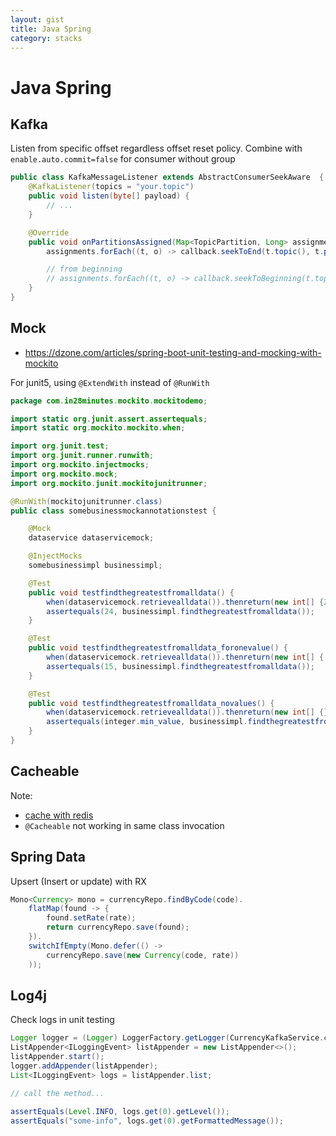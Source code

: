 ```yaml
---
layout: gist
title: Java Spring
category: stacks
---
```


# Java Spring

## Kafka

Listen from specific offset regardless offset reset policy. Combine with `enable.auto.commit=false` for consumer without group
```java
public class KafkaMessageListener extends AbstractConsumerSeekAware  {
    @KafkaListener(topics = "your.topic")
    public void listen(byte[] payload) {
        // ...
    }

    @Override
    public void onPartitionsAssigned(Map<TopicPartition, Long> assignments, ConsumerSeekCallback callback) {
        assignments.forEach((t, o) -> callback.seekToEnd(t.topic(), t.partition()));

        // from beginning
        // assignments.forEach((t, o) -> callback.seekToBeginning(t.topic(), t.partition())); 
    }
}
```

## Mock

- https://dzone.com/articles/spring-boot-unit-testing-and-mocking-with-mockito

For junit5, using `@ExtendWith` instead of `@RunWith`
```java
package com.in28minutes.mockito.mockitodemo;

import static org.junit.assert.assertequals;
import static org.mockito.mockito.when;

import org.junit.test;
import org.junit.runner.runwith;
import org.mockito.injectmocks;
import org.mockito.mock;
import org.mockito.junit.mockitojunitrunner;

@RunWith(mockitojunitrunner.class)
public class somebusinessmockannotationstest {

    @Mock
    dataservice dataservicemock;

    @InjectMocks
    somebusinessimpl businessimpl;

    @Test
    public void testfindthegreatestfromalldata() {
        when(dataservicemock.retrievealldata()).thenreturn(new int[] {24,15,3});
        assertequals(24, businessimpl.findthegreatestfromalldata());
    }

    @Test
    public void testfindthegreatestfromalldata_foronevalue() {
        when(dataservicemock.retrievealldata()).thenreturn(new int[] { 15});
        assertequals(15, businessimpl.findthegreatestfromalldata());
    }

    @Test
    public void testfindthegreatestfromalldata_novalues() {
        when(dataservicemock.retrievealldata()).thenreturn(new int[] {});
        assertequals(integer.min_value, businessimpl.findthegreatestfromalldata());
    }
}
```


## Cacheable

Note:
- [cache with redis](https://grizzlysoftware.pl/spring-boot-cache-with-redis/)
- `@Cacheable` not working in same class invocation


## Spring Data

Upsert (Insert or update) with RX
```java
Mono<Currency> mono = currencyRepo.findByCode(code).
    flatMap(found -> {
        found.setRate(rate);
        return currencyRepo.save(found);
    }).
    switchIfEmpty(Mono.defer(() ->
        currencyRepo.save(new Currency(code, rate))
    ));
```

## Log4j

Check logs in unit testing
```java
Logger logger = (Logger) LoggerFactory.getLogger(CurrencyKafkaService.class);
ListAppender<ILoggingEvent> listAppender = new ListAppender<>();
listAppender.start();
logger.addAppender(listAppender);
List<ILoggingEvent> logs = listAppender.list;

// call the method...

assertEquals(Level.INFO, logs.get(0).getLevel());
assertEquals("some-info", logs.get(0).getFormattedMessage());
```


